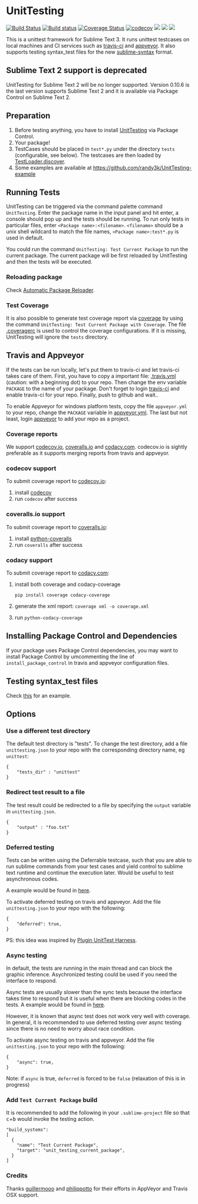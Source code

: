 UnitTesting
===================

[![Build Status](https://travis-ci.org/randy3k/UnitTesting.svg?branch=master)](https://travis-ci.org/randy3k/UnitTesting) 
[![Build status](https://ci.appveyor.com/api/projects/status/9nnjlnj6tetbxuqd/branch/master?svg=true)](https://ci.appveyor.com/project/randy3k/unittesting/branch/master)
[![Coverage Status](https://coveralls.io/repos/github/randy3k/UnitTesting/badge.svg?branch=master)](https://coveralls.io/github/randy3k/UnitTesting?branch=master)
[![codecov](https://codecov.io/gh/randy3k/UnitTesting/branch/master/graph/badge.svg)](https://codecov.io/gh/randy3k/UnitTesting)
<a href="https://packagecontrol.io/packages/UnitTesting"><img src="https://packagecontrol.herokuapp.com/downloads/UnitTesting.svg"></a>
<a href="https://www.paypal.me/randy3k/5usd" title="Donate to this project using Paypal"><img src="https://img.shields.io/badge/paypal-donate-blue.svg" /></a>
<a href="https://gratipay.com/~randy3k/" title="Donate to this project using Gratipay"><img src="https://img.shields.io/badge/gratipay-donate-yellow.svg" /></a>

This is a unittest framework for Sublime Text 3. It runs unittest testcases on local machines and CI services such as [travis-ci](https://travis-ci.org) and [appveyor](http://www.appveyor.com). It also supports testing syntax_test files for the new [sublime-syntax](https://www.sublimetext.com/docs/3/syntax.html) format.


## Sublime Text 2 support is deprecated

UnitTesting for Sublime Text 2 will be no longer supported. Version 0.10.6 is the last version supports Sublime Text 2 and it is available via Package Control on Sublime Text 2.


## Preparation

1. Before testing anything, you have to install [UnitTesting](https://github.com/randy3k/UnitTesting) via Package Control.
2. Your package!
3. TestCases should be placed in `test*.py` under the directory `tests` (configurable, see below). The testcases are then loaded by [TestLoader.discover](https://docs.python.org/3.3/library/unittest.html#unittest.TestLoader.discover).
4. Some examples are available at https://github.com/randy3k/UnitTesting-example


## Running Tests

UnitTesting can be triggered via the command palette command `UnitTesting`.
Enter the package name in the input panel and hit enter, a console should pop
up and the tests should be running. To run only tests in particular files,
enter `<Package name>:<filename>`. `<filename>` should be a unix shell
wildcard to match the file names, `<Package name>:test*.py` is used in
default.


You could run the command `UnitTesting: Test Current Package` to run the
current package. The current package will be first reloaded by UnitTesting
and then the tests will be executed.

### Reloading package

Check [Automatic Package Reloader](https://github.com/randy3k/AutomaticPackageReloader).


### Test Coverage

It is also possible to generate test
coverage report via [coverage](https://pypi.python.org/pypi/coverage) by using the command
`UnitTesting: Test Current Package with Coverage`.
The file [.coveragerc](.coveragerc) is used to control the coverage configurations. If
it is missing, UnitTesting will ignore the `tests` directory.

## Travis and Appveyor

If the tests can be run locally, let's put them to travis-ci and let travis-ci
takes care of them. First, you have to copy a important file:
[.travis.yml](https://github.com/randy3k/UnitTesting-example/blob/master/.travis.yml) 
(caution: with a beginning dot) to your repo. Then
change the env variable `PACKAGE` to the name of
your package. Don't forget to login [travis-ci](https://travis-ci.org) and
enable travis-ci for your repo. Finally, push to github and wait..

To enable Appveyor for windows platform tests, copy the file `appveyor.yml` to
your repo, change the `PACKAGE` variable in 
[appveyor.yml](https://github.com/randy3k/UnitTesting-example/blob/master/appveyor.yml). The
last but not least, login [appveyor](http://www.appveyor.com) to add your repo
as a project.

### Coverage reports

We support [codecov.io](https://codecov.io/), [coveralls.io](https://coveralls.io/) and
[codacy.com](https://www.codacy.com). codecov.io is sightly preferable as it
supports merging reports from travis and appveyor.


### codecov support

To submit coverage report to [codecov.io](https://codecov.io/):

1. install [codecov](https://pypi.python.org/pypi/codecov)
2. run `codecov` after success


### coveralls.io support

To submit coverage report to [coveralls.io](https://coveralls.io/):

1. install [python-coveralls](https://pypi.python.org/pypi/python-coveralls/)
2. run `coveralls` after success

### codacy support

To submit coverage report to [codacy.com](https://www.codacy.com):

1. install both coverage and codacy-coverage
    
    ```
    pip install coverage codacy-coverage
    ```

2. generate the xml report: `coverage xml -o coverage.xml`
3. run `python-codacy-coverage`


## Installing Package Control and Dependencies

If your package uses Package Control dependencies, you may want to install
Package Control by umcommenting the line of `install_package_control` in
travis and appveyor configuration files.


## Testing syntax_test files

Check [this](https://github.com/randy3k/UnitTesting-example/tree/syntax) for an example.



## Options

### Use a different test directory

The default test directory is "tests". To change the test directory, add a
file `unittesting.json` to your repo with the corresponding directory name, eg
`unittest`:

```
{
    "tests_dir" : "unittest"
}
```

### Redirect test result to a file

The test result could be redirected to a file by specifying the `output`
variable in `unittesting.json`.

```
{
    "output" : "foo.txt"
}
```

### Deferred testing

Tests can be written using the Deferrable testcase, such that you are
able to run sublime commands from your test cases and yield control to sublime
text runtime and continue the execution later. Would be useful to test
asynchronous codes.

A example would be found in [here](https://github.com/randy3k/UnitTesting-example/tree/deferred).

To activate deferred testing on travis and appveyor. Add the file
`unittesting.json` to your repo with the following:

```
{
    "deferred": true,
}
```

PS: this idea was inspired by [Plugin UnitTest Harness](https://bitbucket.org/klorenz/sublimepluginunittestharness).

### Async testing

In default, the tests are running in the main thread and can block the
graphic inference. Asychronized testing could be used if you need the
interface to respond. 

Async tests are usually slower than the sync tests because the interface takes
time to respond but it is useful when there are blocking codes in the tests. A
example would be found in 
[here](https://github.com/randy3k/UnitTesting-example/tree/async). 

However, it is known that async test does not work very well with coverage.
In general, it is recommended to use deferred testing over async testing since there is
no need to worry about race condition.


To activate async testing on travis and appveyor. Add the file
`unittesting.json` to your repo with the following:

```
{
    "async": true,
}
```

Note: if `async` is true, `deferred` is forced to be `false` (relaxation of this is in progress)


### Add `Test Current Package` build

It is recommended to add the following in your `.sublime-project` file so that <kbd>c</kbd>+<kbd>b</kbd> would invoke the testing action.

```
"build_systems":
[
  {
    "name": "Test Current Package",
    "target": "unit_testing_current_package",
  }
]
``` 

### Credits
Thanks [guillermooo](https://github.com/guillermooo) and [philippotto](https://github.com/philippotto) for their efforts in AppVeyor and Travis OSX support. 
